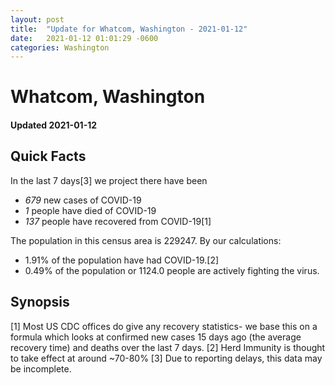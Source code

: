 ```yaml
---
layout: post
title:  "Update for Whatcom, Washington - 2021-01-12"
date:   2021-01-12 01:01:29 -0600
categories: Washington
---
```


# Whatcom, Washington
#### Updated 2021-01-12

## Quick Facts

In the last 7 days[3] we project there have been
- *679* new cases of COVID-19
- *1* people have died of COVID-19
- *137* people have recovered from COVID-19[1]

The population in this census area is 229247. By our calculations:
- 1.91% of the population have had COVID-19.[2]
- 0.49% of the population or 1124.0 people are actively fighting the virus.

## Synopsis




[1] Most US CDC offices do give any recovery statistics- we base this on a formula which looks at confirmed new cases
15 days ago (the average recovery time) and deaths over the last 7 days.
[2] Herd Immunity is thought to take effect at around ~70-80%
[3] Due to reporting delays, this data may be incomplete. 
    